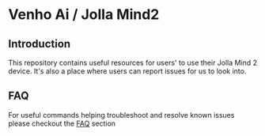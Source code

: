 # Venho Ai / Jolla Mind2

## Introduction
This repository contains useful resources for users' to use their Jolla Mind 2 device. It's also a place where users can report issues for us to look into.

## FAQ
For useful commands helping troubleshoot and resolve known issues please checkout the [FAQ](./FAQ.md) section 
